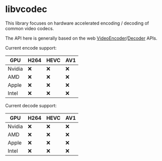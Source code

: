 # libvcodec

This library focuses on hardware accelerated encoding / decoding of common video codecs.

The API here is generally based on the web [VideoEncoder](https://developer.mozilla.org/en-US/docs/Web/API/VideoEncoder)/[Decoder](https://developer.mozilla.org/en-US/docs/Web/API/VideoDecoder) APIs.

Current encode support:

| GPU      | H264 | HEVC | AV1  |
|----------|------|------|------|
| Nvidia   | ❌   | ❌   | ❌   |
| AMD      | ❌   | ❌   | ❌   |
| Apple    | ❌   | ❌   | ❌   |
| Intel    | ❌   | ❌   | ❌   |

Current decode support:

| GPU      | H264 | HEVC | AV1  |
|----------|------|------|------|
| Nvidia   | ❌   | ❌   | ❌   |
| AMD      | ❌   | ❌   | ❌   |
| Apple    | ❌   | ❌   | ❌   |
| Intel    | ❌   | ❌   | ❌   |
